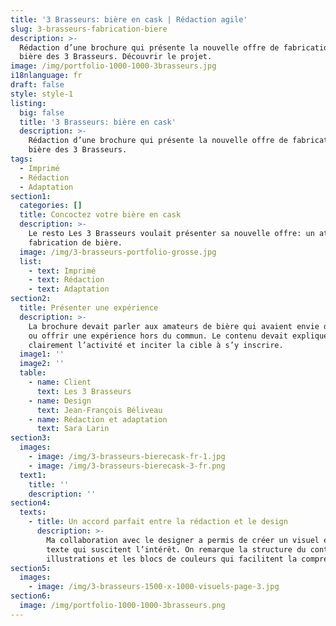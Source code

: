 ```yaml
---
title: '3 Brasseurs: bière en cask | Rédaction agile'
slug: 3-brasseurs-fabrication-biere
description: >-
  Rédaction d’une brochure qui présente la nouvelle offre de fabrication de
  bière des 3 Brasseurs. Découvrir le projet.
image: /img/portfolio-1000-1000-3brasseurs.jpg
i18nlanguage: fr
draft: false
style: style-1
listing:
  big: false
  title: '3 Brasseurs: bière en cask'
  description: >-
    Rédaction d’une brochure qui présente la nouvelle offre de fabrication de
    bière des 3 Brasseurs.
tags:
  - Imprimé
  - Rédaction
  - Adaptation
section1:
  categories: []
  title: Concoctez votre bière en cask
  description: >-
    Le resto Les 3 Brasseurs voulait présenter sa nouvelle offre: un atelier de
    fabrication de bière. 
  image: /img/3-brasseurs-portfolio-grosse.jpg
  list:
    - text: Imprimé
    - text: Rédaction
    - text: Adaptation
section2:
  title: Présenter une expérience
  description: >-
    La brochure devait parler aux amateurs de bière qui avaient envie de vivre
    ou offrir une expérience hors du commun. Le contenu devait expliquer
    clairement l’activité et inciter la cible à s’y inscrire. 
  image1: ''
  image2: ''
  table:
    - name: Client
      text: Les 3 Brasseurs
    - name: Design
      text: Jean-François Béliveau
    - name: Rédaction et adaptation
      text: Sara Larin
section3:
  images:
    - image: /img/3-brasseurs-bierecask-fr-1.jpg
    - image: /img/3-brasseurs-bierecask-3-fr.png
  text1:
    title: ''
    description: ''
section4:
  texts:
    - title: Un accord parfait entre la rédaction et le design
      description: >-
        Ma collaboration avec le designer a permis de créer un visuel et un
        texte qui suscitent l’intérêt. On remarque la structure du contenu, les
        illustrations et les blocs de couleurs qui facilitent la compréhension. 
section5:
  images:
    - image: /img/3-brasseurs-1500-x-1000-visuels-page-3.jpg
section6:
  image: /img/portfolio-1000-1000-3brasseurs.png
---
```


